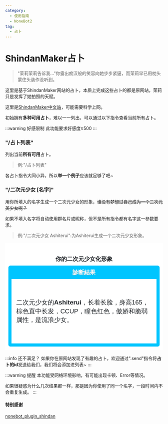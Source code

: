 ```yaml
---
category:
  - 使用指南
  - NoneBot2
tag:
  - 占卜
---
```


# ShindanMaker占卜

> "茉莉茉莉告诉我..."你露出痴汉般的笑容向她步步紧逼，而茉莉早已用枕头蒙住头装作没听到。

这里是基于ShindanMaker网站的占卜，本质上完成这些占卜的都是原网站，茉莉只是发挥了她拍照的天赋。

这里是[ShindanMaker中文站](https://cn.shindanmaker.com/)，可能需要科学上网。

初始拥有**多种可用占卜**，难以一一列出，可以通过以下指令查看当前所有占卜。

:::warning 好感限制
此功能要求好感度≥500
:::

### "/占卜列表"

列出当前**所有可用**占卜。

> 例:"/占卜列表"

各占卜指令大同小异，所以**举一个例子**应该就足够了吧~

### "/二次元少女 [名字]"

用你所填入的名字生成一个二次元少女的形象，~~谁没有梦想过自己成为一个二次元美少女呢？~~

如果不填入名字将自动使用群名片或昵称，但不是所有指令都有名字这一参数要求。

> 例:"/二次元少女 Ashiterui":为Ashiterui生成一个二次元少女形象。

![Ashiterui](../../makepic/shindanmaker.png)

:::info 还不满足？
如果你在原网站发现了有趣的占卜，欢迎通过".send"指令将**占卜的id**发送给我们，我们将会添加进列表~
:::

:::warning 提醒
本功能受网络环境影响，有可能出现卡顿、Error等情况。

如果很疑惑为什么几次结果都一样，那是因为你使用了同一个名字，一段时间内不会重复生成。
:::

#### 特别感谢
[nonebot_plugin_shindan](https://github.com/noneplugin/nonebot-plugin-shindan)
